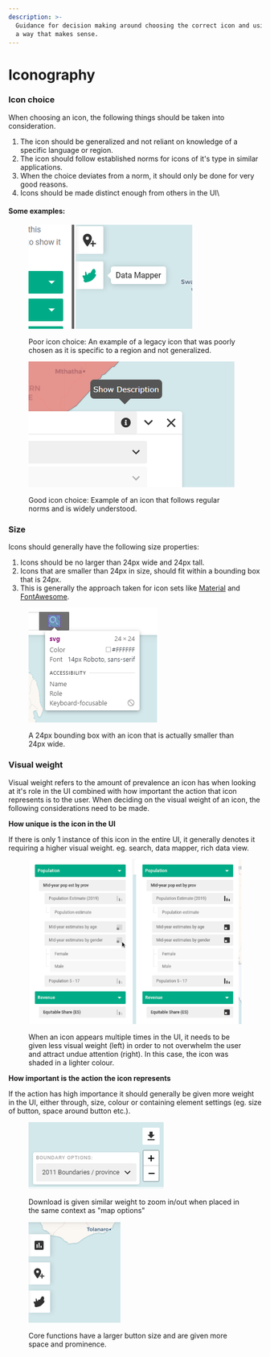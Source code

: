 ```yaml
---
description: >-
  Guidance for decision making around choosing the correct icon and using it in
  a way that makes sense.
---
```


# Iconography

### Icon choice

When choosing an icon, the following things should be taken into consideration.

1. The icon should be generalized and not reliant on knowledge of a specific language or region.
2. The icon should follow established norms for icons of it's type in similar applications.
3. When the choice deviates from a norm, it should only be done for very good reasons.
4. Icons should be made distinct enough from others in the UI\


#### Some examples:

<figure><img src="../.gitbook/assets/image (21).png" alt=""><figcaption><p>Poor icon choice: An example of a legacy icon that was poorly chosen as it is specific to a region and not generalized. </p></figcaption></figure>

<figure><img src="../.gitbook/assets/image (69).png" alt=""><figcaption><p>Good icon choice: Example of an icon that follows regular norms and is widely understood.</p></figcaption></figure>

### Size

Icons should generally have the following size properties:

1. Icons should be no larger than 24px wide and 24px tall.
2. Icons that are smaller than 24px in size, should fit within a bounding box that is 24px.
3. This is generally the approach taken for icon sets like [Material](https://fonts.google.com/icons) and [FontAwesome](https://fontawesome.com/).

<figure><img src="../.gitbook/assets/image (9).png" alt=""><figcaption><p>A 24px bounding box with an icon that is actually smaller than 24px wide.</p></figcaption></figure>

### Visual weight

Visual weight refers to the amount of prevalence an icon has when looking at it's role in the UI combined with how important the action that icon represents is to the user. When deciding on the visual weight of an icon, the following considerations need to be made.

**How unique is the icon in the UI**

If there is only 1 instance of this icon in the entire UI, it generally denotes it requiring a higher visual weight. eg. search, data mapper,  rich data view.

<figure><img src="../.gitbook/assets/image (65).png" alt=""><figcaption><p>When an icon appears multiple times in the UI, it needs to be given less visual weight (left) in order to not overwhelm the user and attract undue attention (right). In this case, the icon was shaded in a lighter colour.</p></figcaption></figure>

**How important is the action the icon represents**

If the action has high importance it should generally be given more weight in the UI, either through, size, colour or containing element settings (eg. size of button, space around button etc.).&#x20;

<figure><img src="../.gitbook/assets/image (67).png" alt=""><figcaption><p>Download is given similar weight to zoom in/out when placed in the same context as "map options"</p></figcaption></figure>

<figure><img src="../.gitbook/assets/image (4).png" alt=""><figcaption><p>Core functions have a larger button size and are given more space and prominence.</p></figcaption></figure>



